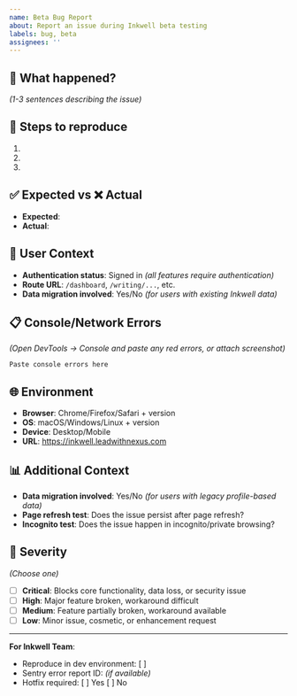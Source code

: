 ```yaml
---
name: Beta Bug Report
about: Report an issue during Inkwell beta testing
labels: bug, beta
assignees: ''
---
```


## 🐛 What happened?

_(1-3 sentences describing the issue)_

## 🔄 Steps to reproduce

1.
2.
3.

## ✅ Expected vs ❌ Actual

- **Expected**:
- **Actual**:

## 🔐 User Context

- **Authentication status**: Signed in _(all features require authentication)_
- **Route URL**: `/dashboard`, `/writing/...`, etc.
- **Data migration involved**: Yes/No _(for users with existing Inkwell data)_

## 📋 Console/Network Errors

_(Open DevTools → Console and paste any red errors, or attach screenshot)_

```
Paste console errors here
```

## 🌐 Environment

- **Browser**: Chrome/Firefox/Safari + version
- **OS**: macOS/Windows/Linux + version
- **Device**: Desktop/Mobile
- **URL**: https://inkwell.leadwithnexus.com

## 📊 Additional Context

- **Data migration involved**: Yes/No _(for users with legacy profile-based data)_
- **Page refresh test**: Does the issue persist after page refresh?
- **Incognito test**: Does the issue happen in incognito/private browsing?

## 🚨 Severity

_(Choose one)_

- [ ] **Critical**: Blocks core functionality, data loss, or security issue
- [ ] **High**: Major feature broken, workaround difficult
- [ ] **Medium**: Feature partially broken, workaround available
- [ ] **Low**: Minor issue, cosmetic, or enhancement request

---

**For Inkwell Team**:

- Reproduce in dev environment: [ ]
- Sentry error report ID: _(if available)_
- Hotfix required: [ ] Yes [ ] No
